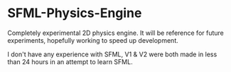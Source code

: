 # SFML-Physics-Engine

Completely experimental 2D physics engine. It will be reference for future experiments, hopefully working to speed up development.

I don't have any experience with SFML, V1 & V2 were both made in less than 24 hours in an attempt to learn SFML.
